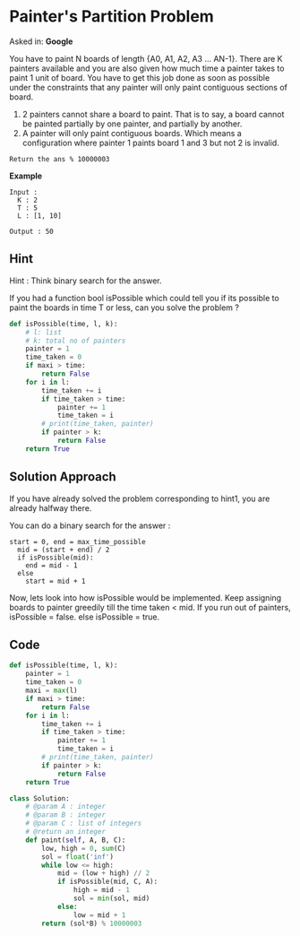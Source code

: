 # Painter's Partition Problem

Asked in: **Google**

You have to paint N boards of length {A0, A1, A2, A3 … AN-1}. There are K painters available and you are also given how much time a painter takes to paint 1 unit of board. You have to get this job done as soon as possible under the constraints that any painter will only paint contiguous sections of board.

1. 2 painters cannot share a board to paint. That is to say,
   a board cannot be painted partially by one painter, and partially by another.
2. A painter will only paint contiguous boards. Which means a
   configuration where painter 1 paints board 1 and 3 but not 2 is
   invalid.

`Return the ans % 10000003`

**Example**

```
Input :
  K : 2
  T : 5
  L : [1, 10]

Output : 50
```

## Hint

Hint : Think binary search for the answer.

If you had a function bool isPossible which could tell you if its possible to paint the boards in time T or less, can you solve the problem ?

```python
def isPossible(time, l, k):
    # l: list
    # k: total no of painters
    painter = 1
    time_taken = 0
    if maxi > time:
        return False
    for i in l:
        time_taken += i
        if time_taken > time:
            painter += 1
            time_taken = i
        # print(time_taken, painter)
        if painter > k:
            return False
    return True
```

## Solution Approach

If you have already solved the problem corresponding to hint1, you are already halfway there.

You can do a binary search for the answer :

```
start = 0, end = max_time_possible
  mid = (start + end) / 2
  if isPossible(mid):
  	end = mid - 1
  else
	start = mid + 1
```

Now, lets look into how isPossible would be implemented.
Keep assigning boards to painter greedily till the time taken < mid. If you run out of painters, isPossible = false.
else isPossible = true.

## Code

```python
def isPossible(time, l, k):
    painter = 1
    time_taken = 0
    maxi = max(l)
    if maxi > time:
        return False
    for i in l:
        time_taken += i
        if time_taken > time:
            painter += 1
            time_taken = i
        # print(time_taken, painter)
        if painter > k:
            return False
    return True

class Solution:
    # @param A : integer
    # @param B : integer
    # @param C : list of integers
    # @return an integer
    def paint(self, A, B, C):
        low, high = 0, sum(C)
        sol = float('inf')
        while low <= high:
            mid = (low + high) // 2
            if isPossible(mid, C, A):
                high = mid - 1
                sol = min(sol, mid)
            else:
                low = mid + 1
        return (sol*B) % 10000003
```
